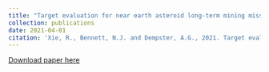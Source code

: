 ```yaml
---
title: "Target evaluation for near earth asteroid long-term mining missions"
collection: publications
date: 2021-04-01
citation: 'Xie, R., Bennett, N.J. and Dempster, A.G., 2021. Target evaluation for near earth asteroid long-term mining missions. Acta Astronautica, 181, pp.249-270.'
---
```


[Download paper here](http://academicpages.github.io/files/paper1.pdf)